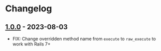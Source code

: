 # Changelog

## [1.0.0](https://github.com/planningcenter/activerecord-mysql-reconnect/releases/tag/v1.0.0) - 2023-08-03

- FIX: Change overridden method name from `execute` to `raw_execute` to work with Rails 7+
